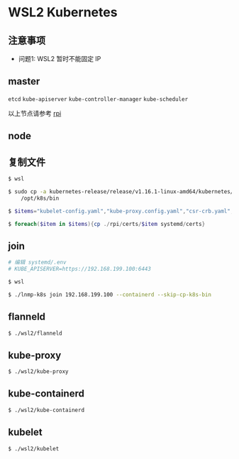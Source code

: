 # WSL2 Kubernetes

## 注意事项

* 问题1: WSL2 暂时不能固定 IP

## master

`etcd` `kube-apiserver` `kube-controller-manager` `kube-scheduler`

以上节点请参考 [rpi](../rpi)

## node

## 复制文件

```bash
$ wsl

$ sudo cp -a kubernetes-release/release/v1.16.1-linux-amd64/kubernetes/server/bin/kube{-proxy,ctl,let,adm} \
    /opt/k8s/bin
```

```powershell
$ $items="kubelet-config.yaml","kube-proxy.config.yaml","csr-crb.yaml","kubectl.kubeconfig","kube-proxy.kubeconfig","flanneld.pem","flanneld-key.pem"

$ foreach($item in $items){cp ./rpi/certs/$item systemd/certs}
```

## join

```bash
# 编辑 systemd/.env
# KUBE_APISERVER=https://192.168.199.100:6443

$ wsl

$ ./lnmp-k8s join 192.168.199.100 --containerd --skip-cp-k8s-bin
```

## flanneld

```bash
$ ./wsl2/flanneld
```

## kube-proxy

```bash
$ ./wsl2/kube-proxy
```

## kube-containerd

```bash
$ ./wsl2/kube-containerd
```

## kubelet

```bash
$ ./wsl2/kubelet
```
